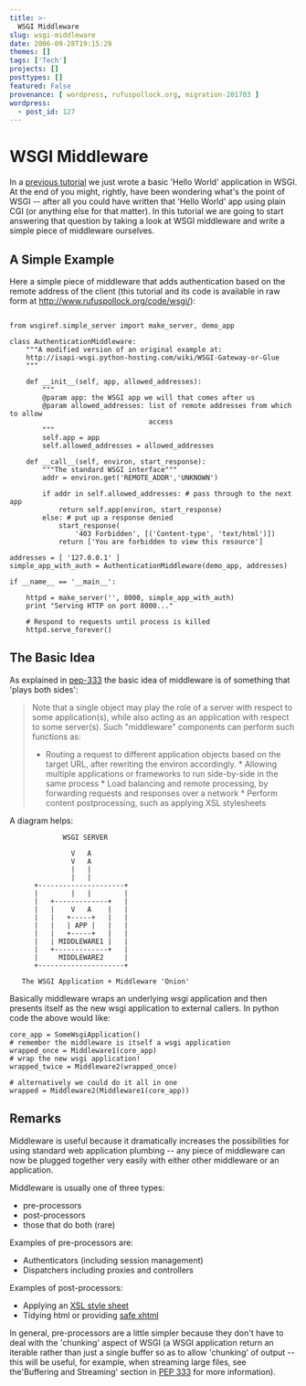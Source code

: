 ```yaml
---
title: >-
  WSGI Middleware
slug: wsgi-middleware
date: 2006-09-28T19:15:29
themes: []
tags: ['Tech']
projects: []
posttypes: []
featured: False
provenance: [ wordpress, rufuspollock.org, migration-201703 ]
wordpress:
  - post_id: 127
---
```


# WSGI Middleware #

In a [previous tutorial][tut-01] we just wrote a basic 'Hello World'
application in WSGI. At the end of you might, rightly, have been wondering
what's the point of WSGI -- after all you could have written that 'Hello World'
app using plain CGI (or anything else for that matter). In this tutorial we are
going to start answering that question by taking a look at WSGI middleware and
write a simple piece of middleware ourselves.

[tut-01]: http://www.thefactz.org/ideas/archives/120

## A Simple Example ##

Here a simple piece of middleware that adds authentication based on the remote
address of the client (this tutorial and its code is available in raw form at
<http://www.rufuspollock.org/code/wsgi/>):

<pre><code>
from wsgiref.simple_server import make_server, demo_app

class AuthenticationMiddleware:
    """A modified version of an original example at:
    http://isapi-wsgi.python-hosting.com/wiki/WSGI-Gateway-or-Glue
    """

    def __init__(self, app, allowed_addresses):
        """
        @param app: the WSGI app we will that comes after us
        @param allowed_addresses: list of remote addresses from which to allow
                                  access
        """
        self.app = app
        self.allowed_addresses = allowed_addresses

    def __call__(self, environ, start_response):
        """The standard WSGI interface"""
        addr = environ.get('REMOTE_ADDR','UNKNOWN') 

        if addr in self.allowed_addresses: # pass through to the next app
            return self.app(environ, start_response)
        else: # put up a response denied
            start_response(
                '403 Forbidden', [('Content-type', 'text/html')])
            return ['You are forbidden to view this resource']

addresses = [ '127.0.0.1' ]
simple_app_with_auth = AuthenticationMiddleware(demo_app, addresses)

if __name__ == '__main__': 

    httpd = make_server('', 8000, simple_app_with_auth)
    print "Serving HTTP on port 8000..."

    # Respond to requests until process is killed
    httpd.serve_forever()
</code></pre>

## The Basic Idea ##

As explained in [pep-333] the basic idea of middleware is of something that
'plays both sides':

> Note that a single object may play the role of a server with respect to some
> application(s), while also acting as an application with respect to some
> server(s). Such "middleware" components can perform such functions as:
> 
>   * Routing a request to different application objects based on the target
>   URL, after rewriting the environ accordingly.  * Allowing multiple
>   applications or frameworks to run side-by-side in the same process * Load
>   balancing and remote processing, by forwarding requests and responses over
>   a network * Perform content postprocessing, such as applying XSL
>   stylesheets

A diagram helps:
 

                 WSGI SERVER
    
                   V   A
                   V   A
                   |   |
                   |   |
          +---------------------+
          |        |   |        |
          |   +-------------+   |
          |   |    V   A    |   |
          |   |   +-----+   |   |
          |   |   | APP |   |   |
          |   |   +-----+   |   |
          |   | MIDDLEWARE1 |   |
          |   +-------------+   |
          |     MIDDLEWARE2     |
          +---------------------+

       The WSGI Application + Middleware 'Onion'

Basically middleware wraps an underlying wsgi application and then presents itself as the new wsgi application to external callers. In python code the above would like:

    core_app = SomeWsgiApplication()
    # remember the middleware is itself a wsgi application
    wrapped_once = Middleware1(core_app)
    # wrap the new wsgi application!
    wrapped_twice = Middleware2(wrapped_once)

    # alternatively we could do it all in one
    wrapped = Middleware2(Middleware1(core_app))

## Remarks ##

Middleware is useful because it dramatically increases the possibilities for using
standard web application plumbing -- any piece of middleware can now be plugged
together very easily with either other middleware or an application.

Middleware is usually one of three types:

  * pre-processors
  * post-processors
  * those that do both (rare)

Examples of pre-processors are:
  
  * Authenticators (including session management)
  * Dispatchers including proxies and controllers

Examples of post-processors:

  * Applying an [XSL style sheet][xslt-middleware]
  * Tidying html or providing [safe xhtml][]

[xslt-middleware]: http://www.decafbad.com/2005/07/xmlwiki/lib/xmlwiki/xslfilter.py 
[safe xhtml]: http://www-128.ibm.com/developerworks/library/wa-wsgi/ 

In general, pre-processors are a little simpler because they
don't have to deal with the 'chunking' aspect of WSGI (a WSGI application
return an iterable rather than just a single buffer so as to allow 'chunking'
of output -- this will be useful, for example, when streaming large files, see
the'Buffering and Streaming' section in [PEP 333][pep-333] for more information).

[pep-333]: http://www.python.org/dev/peps/pep-0333/


